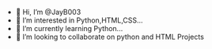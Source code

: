 - 👋 Hi, I’m @JayB003
- 👀 I’m interested in Python,HTML,CSS...
- 🌱 I’m currently learning Python...
- 💞️ I’m looking to collaborate on python and HTML Projects
  

<!---
JayB003/JayB003 is a ✨ special ✨ repository because its `README.md` (this file) appears on your GitHub profile.
You can click the Preview link to take a look at your changes.
--->
